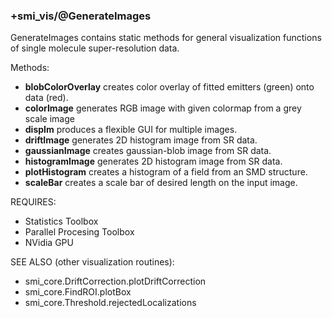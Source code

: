 ### +smi_vis/@GenerateImages
    
GenerateImages contains static methods for general visualization functions
of single molecule super-resolution data.

Methods:
- **blobColorOverlay** creates color overlay of fitted emitters (green) onto
  data (red).
- **colorImage** generates RGB image with given colormap from a grey scale
  image
- **dispIm** produces a flexible GUI for multiple images.
- **driftImage** generates 2D histogram image from SR data.
- **gaussianImage** creates gaussian-blob image from SR data.
- **histogramImage** generates 2D histogram image from SR data.
- **plotHistogram** creates a histogram of a field from an SMD structure.
- **scaleBar** creates a scale bar of desired length on the input image.

REQUIRES:
- Statistics Toolbox
- Parallel Procesing Toolbox
- NVidia GPU

SEE ALSO (other visualization routines):
- smi_core.DriftCorrection.plotDriftCorrection
- smi_core.FindROI.plotBox
- smi_core.Threshold.rejectedLocalizations
